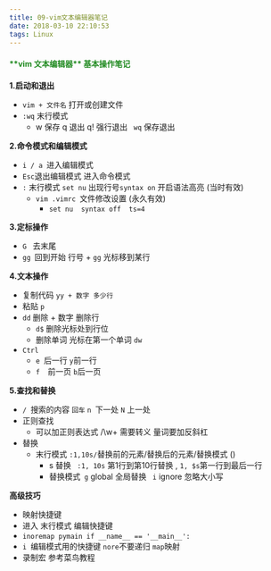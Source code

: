 ```yaml
---
title: 09-vim文本编辑器笔记
date: 2018-03-10 22:10:53
tags: Linux
---
```


<h4 style="color: #228B22;"> **vim 文本编辑器** 基本操作笔记</h4>





**1.启动和退出**

- `vim + 文件名` 打开或创建文件
- `:wq` 末行模式
  - w 保存   q 退出      q! 强行退出   ` wq` 保存退出



**2.命令模式和编辑模式**

- `i / a `进入编辑模式
- `Esc`退出编辑模式 进入命令模式
- `:` 末行模式 `set nu` 出现行号`syntax on` 开启语法高亮  (当时有效)
  - `vim .vimrc `文件修改设置 (永久有效)
    - `set nu  syntax off  ts=4`

**3.定标操作**

- `G ` 去末尾
- `gg `回到开始   行号 + `gg` 光标移到某行



**4.文本操作**

- 复制代码  `yy + 数字 多少行`
- 粘贴  `p`
- `dd` 删除 + 数字  删除行
  - `d$` 删除光标处到行位
  - 删除单词    光标在第一个单词  ` dw `
- `Ctrl   `
  - `e `后一行  ` y `前一行
  - `f  `前一页 ` b `后一页



**5.查找和替换**

- `/ `搜索的内容 `回车` `n `下一处  `N` 上一处
- 正则查找
  - 可以加正则表达式   /\w\+ 需要转义  量词要加反斜杠
- 替换
  - 末行模式 `:1,10s/`替换前的元素/替换后的元素/替换模式   () 
    - s 替换  ` :1, 10s` 第1行到第10行替换  , `1, $s`第一行到最后一行
    - 替换模式` g` global 全局替换 ` i` ignore 忽略大小写



**高级技巧**

- 映射快捷键
- 进入 末行模式    编辑快捷键
- `inoremap pymain if __name__ == '__main__':    `
- `i `编辑模式用的快捷键  ` nore `不要递归 ` map `映射
- 录制宏  参考菜鸟教程 
